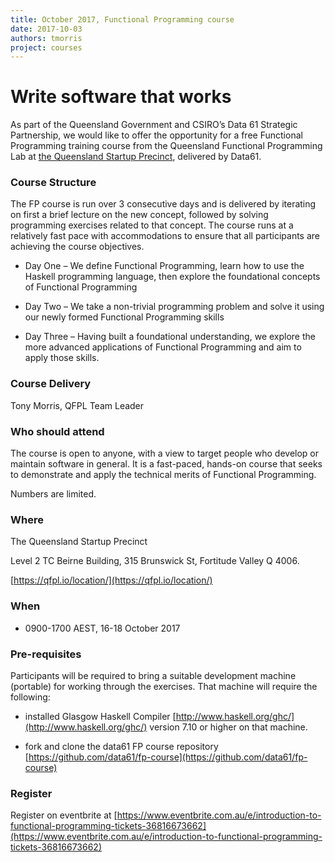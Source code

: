 ```yaml
---
title: October 2017, Functional Programming course
date: 2017-10-03
authors: tmorris
project: courses
---
```


<div class="jumbotron">
  <h1>Write software that works</h1>
</div>

As part of the Queensland Government and CSIRO’s Data 61 Strategic Partnership, we would like to offer the opportunity for a free Functional Programming training course from the Queensland Functional Programming Lab at [the Queensland Startup Precinct](https://qfpl.io/location/), delivered by Data61.

### Course Structure

The FP course is run over 3 consecutive days and is delivered by iterating on first a brief lecture on the new concept, followed by solving programming exercises related to that concept. The course runs at a relatively fast pace with accommodations to ensure that all participants are achieving the course objectives.

* Day One – We define Functional Programming, learn how to use the Haskell programming language, then explore the foundational concepts of Functional Programming

* Day Two – We take a non-trivial programming problem and solve it using our newly formed Functional Programming skills

* Day Three – Having built a foundational understanding, we explore the more advanced applications of Functional Programming and aim to apply those skills.

### Course Delivery

Tony Morris, QFPL Team Leader

### Who should attend

The course is open to anyone, with a view to target people who develop or maintain software in general. It is a fast-paced, hands-on course that seeks to demonstrate and apply the technical merits of Functional Programming.

Numbers are limited.

### Where

The Queensland Startup Precinct

Level 2 TC Beirne Building, 315 Brunswick St, Fortitude Valley Q 4006.

[https://qfpl.io/location/](https://qfpl.io/location/)

### When

* 0900-1700 AEST, 16-18 October 2017

### Pre-requisites

Participants will be required to bring a suitable development machine (portable) for working through the exercises. That machine will require the following:

* installed Glasgow Haskell Compiler [http://www.haskell.org/ghc/](http://www.haskell.org/ghc/) version 7.10 or higher on that machine.

* fork and clone the data61 FP course repository [https://github.com/data61/fp-course](https://github.com/data61/fp-course)

### Register

Register on eventbrite at [https://www.eventbrite.com.au/e/introduction-to-functional-programming-tickets-36816673662](https://www.eventbrite.com.au/e/introduction-to-functional-programming-tickets-36816673662)
